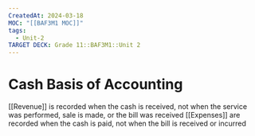 ```yaml
---
CreatedAt: 2024-03-18
MOC: "[[BAF3M1 MOC]]"
tags:
  - Unit-2
TARGET DECK: Grade 11::BAF3M1::Unit 2
---
```


# Cash Basis of Accounting
[[Revenue]] is recorded when the cash is received, not when the service was performed, sale is made, or the bill was received
[[Expenses]] are recorded when the cash is paid, not when the bill is received or incurred

